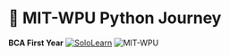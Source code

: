 # 🐍 MIT-WPU Python Journey 
**BCA First Year** [![SoloLearn](https://img.shields.io/badge/-SoloLearn-3a464b?style=flat&logo=sololearn&logoColor=white)](https://www.sololearn.com/en/profile/34103356)
![MIT-WPU](https://img.shields.io/badge/Studying_at-MIT_WPU-002E6D?style=flat)
